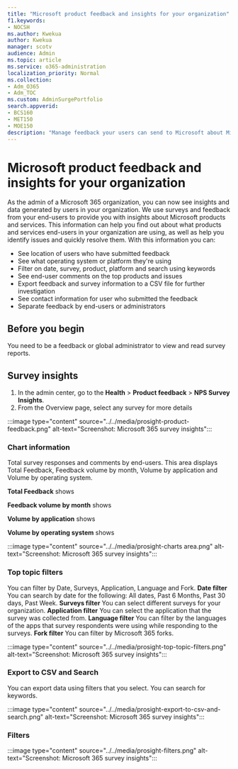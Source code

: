 ```yaml
---
title: "Microsoft product feedback and insights for your organization"
f1.keywords:
- NOCSH
ms.author: Kwekua
author: Kwekua
manager: scotv
audience: Admin
ms.topic: article
ms.service: o365-administration
localization_priority: Normal
ms.collection: 
- Adm_O365
- Adm_TOC
ms.custom: AdminSurgePortfolio
search.appverid:
- BCS160
- MET150
- MOE150
description: "Manage feedback your users can send to Microsoft about Microsoft products."
---
```


# Microsoft product feedback and insights for your organization

As the admin of a Microsoft 365 organization, you can now see insights and data generated by users in your organization. We use surveys and feedback from your end-users to provide you with insights about Microsoft products and services. This information can help you find out about what products and services end-users in your organization are using, as well as help you identify issues and quickly resolve them. With this information you can:

- See location of users who have submitted feedback
- See what operating system or platform they're using
- Filter on date, survey, product, platform and search using keywords
- See end-user comments on the top products and issues
- Export feedback and survey information to a CSV file for further investigation
- See contact information for user who submitted the feedback
- Separate feedback by end-users or administrators

## Before you begin

You need to be a feedback or global administrator to view and read survey reports.

## Survey insights

1. In the admin center, go to the **Health** > **Product feedback** > **NPS Survey Insights**.
2. From the Overview page, select any survey for more details

:::image type="content" source="../../media/prosight-product-feedback.png" alt-text="Screenshot: Microsoft 365 survey insights":::

### Chart information

Total survey responses and comments by end-users. This area displays Total Feedback, Feedback volume by month, Volume by application and Volume by operating system.

**Total Feedback** shows

**Feedback volume by month** shows

**Volume by application** shows

**Volume by operating system** shows

:::image type="content" source="../../media/prosight-charts area.png" alt-text="Screenshot: Microsoft 365 survey insights":::

### Top topic filters

You can filter by Date, Surveys, Application, Language and Fork.
**Date filter** You can search by date for the following: All dates, Past 6 Months, Past 30 days, Past Week.
**Surveys filter** You can select different surveys for your organization.
**Application filter** You can select the application that the survey was collected from.
**Language filter** You can filter by the languages of the apps that survey respondents were using while responding to the surveys.
**Fork filter** You can filter by Microsoft 365 forks.

:::image type="content" source="../../media/prosight-top-topic-filters.png" alt-text="Screenshot: Microsoft 365 survey insights":::

### Export to CSV and Search

You can export data using filters that you select. You can search for keywords.

:::image type="content" source="../../media/prosight-export-to-csv-and-search.png" alt-text="Screenshot: Microsoft 365 survey insights":::

### Filters

:::image type="content" source="../../media/prosight-filters.png" alt-text="Screenshot: Microsoft 365 survey insights":::
